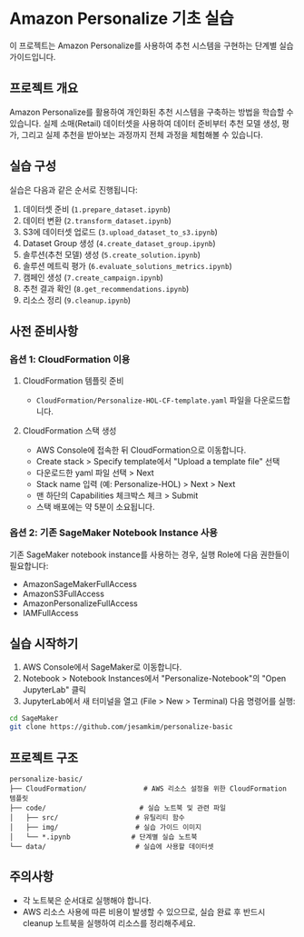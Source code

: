# Amazon Personalize 기초 실습

이 프로젝트는 Amazon Personalize를 사용하여 추천 시스템을 구현하는 단계별 실습 가이드입니다.

## 프로젝트 개요

Amazon Personalize를 활용하여 개인화된 추천 시스템을 구축하는 방법을 학습할 수 있습니다. 실제 소매(Retail) 데이터셋을 사용하여 데이터 준비부터 추천 모델 생성, 평가, 그리고 실제 추천을 받아보는 과정까지 전체 과정을 체험해볼 수 있습니다.

## 실습 구성

실습은 다음과 같은 순서로 진행됩니다:

1. 데이터셋 준비 (`1.prepare_dataset.ipynb`)
2. 데이터 변환 (`2.transform_dataset.ipynb`)
3. S3에 데이터셋 업로드 (`3.upload_dataset_to_s3.ipynb`)
4. Dataset Group 생성 (`4.create_dataset_group.ipynb`)
5. 솔루션(추천 모델) 생성 (`5.create_solution.ipynb`)
6. 솔루션 메트릭 평가 (`6.evaluate_solutions_metrics.ipynb`)
7. 캠페인 생성 (`7.create_campaign.ipynb`)
8. 추천 결과 확인 (`8.get_recommendations.ipynb`)
9. 리소스 정리 (`9.cleanup.ipynb`)

## 사전 준비사항

### 옵션 1: CloudFormation 이용

1. CloudFormation 템플릿 준비
    - `CloudFormation/Personalize-HOL-CF-template.yaml` 파일을 다운로드합니다.

2. CloudFormation 스택 생성
    - AWS Console에 접속한 뒤 CloudFormation으로 이동합니다.
    - Create stack > Specify template에서 "Upload a template file" 선택
    - 다운로드한 yaml 파일 선택 > Next
    - Stack name 입력 (예: Personalize-HOL) > Next > Next
    - 맨 하단의 Capabilities 체크박스 체크 > Submit
    - 스택 배포에는 약 5분이 소요됩니다.

### 옵션 2: 기존 SageMaker Notebook Instance 사용

기존 SageMaker notebook instance를 사용하는 경우, 실행 Role에 다음 권한들이 필요합니다:
- AmazonSageMakerFullAccess
- AmazonS3FullAccess
- AmazonPersonalizeFullAccess
- IAMFullAccess

## 실습 시작하기

1. AWS Console에서 SageMaker로 이동합니다.
2. Notebook > Notebook Instances에서 "Personalize-Notebook"의 "Open JupyterLab" 클릭
3. JupyterLab에서 새 터미널을 열고 (File > New > Terminal) 다음 명령어를 실행:
```bash
cd SageMaker
git clone https://github.com/jesamkim/personalize-basic
```

## 프로젝트 구조

```
personalize-basic/
├── CloudFormation/              # AWS 리소스 설정을 위한 CloudFormation 템플릿
├── code/                       # 실습 노트북 및 관련 파일
│   ├── src/                   # 유틸리티 함수
│   ├── img/                   # 실습 가이드 이미지
│   └── *.ipynb               # 단계별 실습 노트북
└── data/                      # 실습에 사용할 데이터셋
```

## 주의사항

- 각 노트북은 순서대로 실행해야 합니다.
- AWS 리소스 사용에 따른 비용이 발생할 수 있으므로, 실습 완료 후 반드시 cleanup 노트북을 실행하여 리소스를 정리해주세요.
